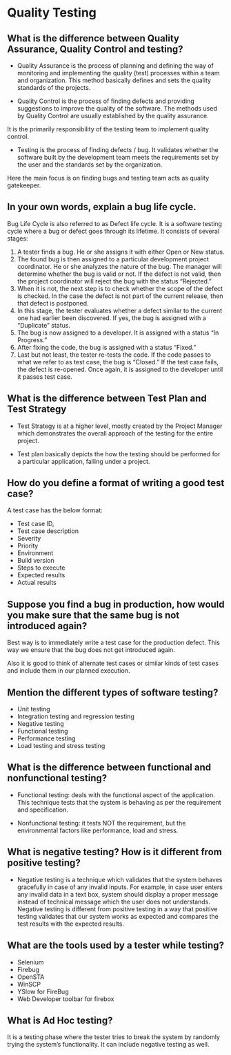 # Quality Testing

## What is the difference between Quality Assurance, Quality Control and testing?

- Quality Assurance is the process of planning and defining the way of monitoring and implementing the quality (test) processes within a team and organization. This method basically defines and sets the quality standards of the projects.

- Quality Control is the process of finding defects and providing suggestions to improve the quality of the software. The methods used by Quality Control are usually established by the quality assurance.

It is the primarily responsibility of the testing team to implement quality control.

- Testing is the process of finding defects / bug. It validates whether the software built by the development team meets the requirements set by the user and the standards set by the organization.

Here the main focus is on finding bugs and testing team acts as quality gatekeeper.

## In your own words, explain a bug life cycle.

Bug Life Cycle is also referred to as Defect life cycle. It is a software testing cycle where a bug or defect goes through its lifetime. It consists of several stages:

1. A tester finds a bug. He or she assigns it with either Open or New status.
1. The found bug is then assigned to a particular development project coordinator. He or she analyzes the nature of the bug. The manager will determine whether the bug is valid or not. If the defect is not valid, then the project coordinator will reject the bug with the status “Rejected.”
1. When it is not, the next step is to check whether the scope of the defect is checked. In the case the defect is not part of the current release, then that defect is postponed.
1. In this stage, the tester evaluates whether a defect similar to the current one had earlier been discovered. If yes, the bug is assigned with a “Duplicate” status.
1. The bug is now assigned to a developer. It is assigned with a status “In Progress.”
1. After fixing the code, the bug is assigned with a status “Fixed.”
1. Last but not least, the tester re-tests the code. If the code passes to what we refer to as test case, the bug is “Closed.” If the test case fails, the defect is re-opened. Once again, it is assigned to the developer until it passes test case.

## What is the difference between Test Plan and Test Strategy

- Test Strategy is at a higher level, mostly created by the Project Manager which demonstrates the overall approach of the testing for the entire project.

- Test plan basically depicts the how the testing should be performed for a particular application, falling under a project.

## How do you define a format of writing a good test case?

A test case has the below format:

- Test case ID,
- Test case description
- Severity
- Priority
- Environment
- Build version
- Steps to execute
- Expected results
- Actual results

## Suppose you find a bug in production, how would you make sure that the same bug is not introduced again?

Best way is to immediately write a test case for the production defect.
This way we ensure that the bug does not get introduced again.

Also it is good to think of alternate test cases or similar kinds of test cases and include them in our planned execution.

## Mention the different types of software testing?

- Unit testing
- Integration testing and regression testing
- Negative testing
- Functional testing
- Performance testing
- Load testing and stress testing

## What is the difference between functional and nonfunctional testing?

- Functional testing: deals with the functional aspect of the application. This technique tests that the system is behaving as per the requirement and specification.

- Nonfunctional testing: it tests NOT the requirement, but the environmental factors like performance, load and stress.

## What is negative testing? How is it different from positive testing?

- Negative testing is a technique which validates that the system behaves gracefully in case of any invalid inputs.
For example, in case user enters any invalid data in a text box, system should display a proper message instead of technical message which the user does not understands.
Negative testing is different from positive testing in a way that positive testing validates that our system works as expected and compares the test results with the expected results.

## What are the tools used by a tester while testing?

- Selenium
- Firebug
- OpenSTA
- WinSCP
- YSlow for FireBug
- Web Developer toolbar for firebox

## What is Ad Hoc testing?

It is a testing phase where the tester tries to break the system by randomly trying the system’s functionality.  It can include negative testing as well.

